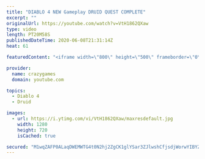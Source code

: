 ```yaml
---
title: "DIABLO 4 NEW Gameplay DRUID QUEST COMPLETE"
excerpt: ""
originalUrl: https://youtube.com/watch?v=VtH1862QXaw
type: video
length: PT20M58S
publishedDateTime: 2020-06-08T21:31:14Z
heat: 61

featuredContent: "<iframe width=\"800\" height=\"500\" frameborder=\"0\" src=\"https://www.youtube.com/embed/VtH1862QXaw\" allow=\"accelerometer; autoplay; encrypted-media; gyroscope; picture-in-picture\" allowfullscreen></iframe>"

provider:
  name: crazygames
  domain: youtube.com

topics:
  - Diablo 4
  - Druid

images:
  - url: https://i.ytimg.com/vi/VtH1862QXaw/maxresdefault.jpg
    width: 1280
    height: 720
    isCached: true

secured: "M1wqZAFP0ALaqDWEMWTG4t0N2hj2ZgCK1glYSar3ZJlwshCfjsdjWorwYIBYZvs4j0meBtT6n2v4wsEOB+Ibbdj8a8AWXZhA5yHrnGFsC52g6UnVPQvI1cfeHb2Dt6FydZTR5OwvtaHkIuTV6yb+5F+oMzCL/vIuVXnBsKhc1xhh02qmCM80R56b7vnf4iMdP/2jfEQmOOuBQ5OXDVSD3xLoTK2i+xs3QEcKvmYUcOEi4iGkWduAfboLbSKD8Jymun63H8D38rC0tacKPrq5EL9x5wpt1Ee1Y00p1H2X5XWgl90etCc+wjzpukierKB81fR/V/8x4Cy535L79n/jJAGCyeDtwqbmw2kEK2HGyoBvF+HPfTj7enQW5+6PplCSYJ3gaB2W+rWFdKdbhzcS+Buwwue7DasnqWp159XOoRw=;5naQgxm0rwTUE6CKkTpstA=="
---
```



